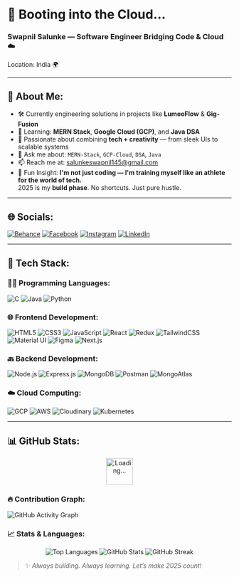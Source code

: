 <h1 >💾 Booting into the Cloud...</h1>
<h3 >Swapnil Salunke — Software Engineer Bridging Code & Cloud ☁️</h3>
<p >Location: India 🌍</p>

---

## 🧩 About Me:

- 🛠️ Currently engineering solutions in projects like **LumeoFlow** & **Gig-Fusion**
- 🌱 Learning: **MERN Stack**, **Google Cloud (GCP)**, and **Java DSA**
- 🎨 Passionate about combining **tech + creativity** — from sleek UIs to scalable systems
- 💬 Ask me about: `MERN-Stack`, `GCP-Cloud`, `DSA`, `Java`
- 📫 Reach me at: [salunkeswapnil145@gmail.com](mailto:salunkeswapnil145@gmail.com)
- 🎯 Fun Insight: **I'm not just coding — I'm training myself like an athlete for the world of tech.**  
  2025 is my **build phase**. No shortcuts. Just pure hustle.

---

## 🌐 Socials:

[![Behance](https://img.shields.io/badge/Behance-0057FF?logo=behance&style=for-the-badge)](https://behance.net/)
[![Facebook](https://img.shields.io/badge/Facebook-1877F2?logo=facebook&style=for-the-badge)](https://facebook.com/)
[![Instagram](https://img.shields.io/badge/Instagram-E4405F?logo=instagram&style=for-the-badge)](https://instagram.com/)
[![LinkedIn](https://img.shields.io/badge/LinkedIn-blue?logo=linkedin&style=for-the-badge)](https://linkedin.com/)

---

## 🧰 Tech Stack:
### 🧑‍💻 Programming Languages:
![C](https://img.shields.io/badge/C-00599C?style=for-the-badge&logo=c&logoColor=white)
![Java](https://img.shields.io/badge/Java-F80000?style=for-the-badge&logo=openjdk&logoColor=white)
![Python](https://img.shields.io/badge/Python-3776AB?style=for-the-badge&logo=python&logoColor=white)

### 🌐 Frontend Development:
![HTML5](https://img.shields.io/badge/HTML5-E34F26?style=for-the-badge&logo=html5&logoColor=white)
![CSS3](https://img.shields.io/badge/CSS3-1572B6?style=for-the-badge&logo=css3&logoColor=white)
![JavaScript](https://img.shields.io/badge/JavaScript-F7DF1E?style=for-the-badge&logo=javascript&logoColor=black)
![React](https://img.shields.io/badge/React-20232A?style=for-the-badge&logo=react&logoColor=61DAFB)
![Redux](https://img.shields.io/badge/Redux-764ABC?style=for-the-badge&logo=redux&logoColor=white)
![TailwindCSS](https://img.shields.io/badge/TailwindCSS-06B6D4?style=for-the-badge&logo=tailwind-css&logoColor=white)
![Material UI](https://img.shields.io/badge/Material--UI-007FFF?style=for-the-badge&logo=mui&logoColor=white)
![Figma](https://img.shields.io/badge/Figma-F24E1E?style=for-the-badge&logo=figma&logoColor=white)
![Next.js](https://img.shields.io/badge/Next.js-000000?style=for-the-badge&logo=next.js&logoColor=white)

### 🔙 Backend Development:
![Node.js](https://img.shields.io/badge/Node.js-339933?style=for-the-badge&logo=node.js&logoColor=white)
![Express.js](https://img.shields.io/badge/Express.js-000000?style=for-the-badge&logo=express&logoColor=white)
![MongoDB](https://img.shields.io/badge/MongoDB-47A248?style=for-the-badge&logo=mongodb&logoColor=white)
![Postman](https://img.shields.io/badge/Postman-FF6C37?style=for-the-badge&logo=postman&logoColor=white)
![MongoAtlas](https://img.shields.io/badge/MongoDB%20Atlas-004F24?style=for-the-badge&logo=mongodb&logoColor=white)

### ☁️ Cloud Computing:
![GCP](https://img.shields.io/badge/GCP-4285F4?style=for-the-badge&logo=google-cloud&logoColor=white)
![AWS](https://img.shields.io/badge/AWS-232F3E?style=for-the-badge&logo=amazon-aws&logoColor=white)
![Cloudinary](https://img.shields.io/badge/Cloudinary-3448C5?style=for-the-badge&logo=cloudinary&logoColor=white)
![Kubernetes](https://img.shields.io/badge/Kubernetes-326CE5?style=for-the-badge&logo=kubernetes&logoColor=white)





---

## 📊 GitHub Stats:

<p align="center">
  <img src="https://raw.githubusercontent.com/SawyerSun/sawyersun/master/images/loading.gif" width="60px" alt="Loading..." />
</p>

### 🔥 Contribution Graph:
![GitHub Activity Graph](https://github-readme-activity-graph.cyclic.app/graph?username=SwapnilSalunke1625&bg_color=0d1117&color=61dafb&line=00bcd4&point=1db954&area=true&hide_border=true)

### 📈 Stats & Languages:
<p align="center">
  <img src="https://github-readme-stats.vercel.app/api/top-langs/?username=SwapnilSalunke1625&layout=compact&theme=tokyonight" alt="Top Languages" />
  <img src="https://github-readme-stats.vercel.app/api?username=SwapnilSalunke1625&show_icons=true&theme=tokyonight" alt="GitHub Stats" />
  <img src="https://streak-stats.demolab.com?user=SwapnilSalunke1625&theme=tokyonight" alt="GitHub Streak" />
</p>


> ✨ _Always building. Always learning. Let’s make 2025 count!_
